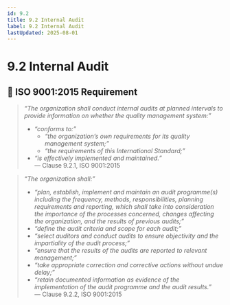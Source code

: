 ```yaml
---
id: 9.2
title: 9.2 Internal Audit
label: 9.2 Internal Audit
lastUpdated: 2025-08-01
---
```


# 9.2 Internal Audit

## 🧾 ISO 9001:2015 Requirement

> _“The organization shall conduct internal audits at planned intervals to provide information on whether the quality management system:”_  
> - _“conforms to:”_  
>   - _“the organization’s own requirements for its quality management system;”_  
>   - _“the requirements of this International Standard;”_  
> - _“is effectively implemented and maintained.”_  
> — Clause 9.2.1, ISO 9001:2015

> _“The organization shall:”_  
> - _“plan, establish, implement and maintain an audit programme(s) including the frequency, methods, responsibilities, planning requirements and reporting, which shall take into consideration the importance of the processes concerned, changes affecting the organization, and the results of previous audits;”_  
> - _“define the audit criteria and scope for each audit;”_  
> - _“select auditors and conduct audits to ensure objectivity and the impartiality of the audit process;”_  
> - _“ensure that the results of the audits are reported to relevant management;”_  
> - _“take appropriate correction and corrective actions without undue delay;”_  
> - _“retain documented information as evidence of the implementation of the audit programme and the audit results.”_  
> — Clause 9.2.2, ISO 9001:2015
